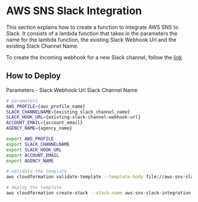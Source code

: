 # AWS SNS Slack Integration
This section explains how to create a function to integrate AWS SNS to Slack. It consists of a lambda function that takes in the parameters the name for the lambda function, the existing Slack Webhook Url and the existing Slack Channel Name. 

To create the incoming webhook for a new Slack channel, follow the [link](https://api.slack.com/incoming-webhooks)


## How to Deploy
Parameters -
Slack Webhook Url
Slack Channel Name

```bash
# parameters
AWS_PROFILE={aws_profile_name}
SLACK_CHANNELNAME={existing_slack_channel_name}
SLACK_HOOK_URL={existing-slack-channel-webhook-url}
ACCOUNT_EMAIL={account_email}
AGENCY_NAME={agency_name}

export AWS_PROFILE
export SLACK_CHANNELNAME
export SLACK_HOOK_URL
export ACCOUNT_EMAIL
export AGENCY_NAME

# validate the template
aws cloudformation validate-template --template-body file://aws-sns-slack-integration.yaml --profile $AWS_PROFILE

# deploy the template
aws cloudformation create-stack --stack-name aws-sns-slack-integration --template-body file://aws-sns-slack-integration.yaml --parameters ParameterKey=pLambdaFunctionName,ParameterValue=AWSSlackSNSFunction ParameterKey=pSlackChannelName,ParameterValue=$SLACK_CHANNELNAME ParameterKey=pSlackHookUrl,ParameterValue=$SLACK_HOOK_URL  --tags Key=Owner,Value=$ACCOUNT_EMAIL Key=AgencyName,Value=$AGENCY_NAME Key=ApplicationID,Value=aws-sns Key=Environment,Value=Production --capabilities CAPABILITY_NAMED_IAM --profile $AWS_PROFILE

```

